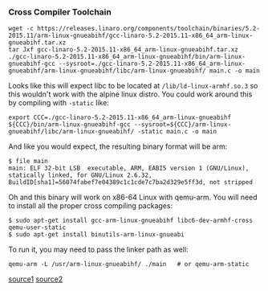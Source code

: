 ### Cross Compiler Toolchain

```
wget -c https://releases.linaro.org/components/toolchain/binaries/5.2-2015.11/arm-linux-gnueabihf/gcc-linaro-5.2-2015.11-x86_64_arm-linux-gnueabihf.tar.xz
tar Jxf gcc-linaro-5.2-2015.11-x86_64_arm-linux-gnueabihf.tar.xz
./gcc-linaro-5.2-2015.11-x86_64_arm-linux-gnueabihf/bin/arm-linux-gnueabihf-gcc --sysroot=./gcc-linaro-5.2-2015.11-x86_64_arm-linux-gnueabihf/arm-linux-gnueabihf/libc/arm-linux-gnueabihf/ main.c -o main
```

Looks like this will expect libc to be located at ```/lib/ld-linux-armhf.so.3``` so this wouldn't work with the alpine linux distro. You could work around this by compiling with ```-static``` like:

```
export CCC=./gcc-linaro-5.2-2015.11-x86_64_arm-linux-gnueabihf
${CCC}/bin/arm-linux-gnueabihf-gcc --sysroot=${CCC}/arm-linux-gnueabihf/libc/arm-linux-gnueabihf/ -static main.c -o main
```

And like you would expect, the resulting binary format will be arm:

```
$ file main
main: ELF 32-bit LSB  executable, ARM, EABI5 version 1 (GNU/Linux), statically linked, for GNU/Linux 2.6.32, BuildID[sha1]=56074fabef7e04389c1c1cde7c7ba2d329e5ff3d, not stripped
```

Oh and this binary will work on x86-64 Linux with qemu-arm. 
You will need to install all the proper cross compiling packages:

```
$ sudo apt-get install gcc-arm-linux-gnueabihf libc6-dev-armhf-cross qemu-user-static 
$ sudo apt-get install binutils-arm-linux-gnueabi
```

To run it, you may need to pass the linker path as well:
```
qemu-arm -L /usr/arm-linux-gnueabihf/ ./main   # or qemu-arm-static
```

[source1](https://eewiki.net/display/linuxonarm/BeagleBone+Black#BeagleBoneBlack-ARMCrossCompiler:GCC)
[source2](https://gist.github.com/bdsatish/7476239)
